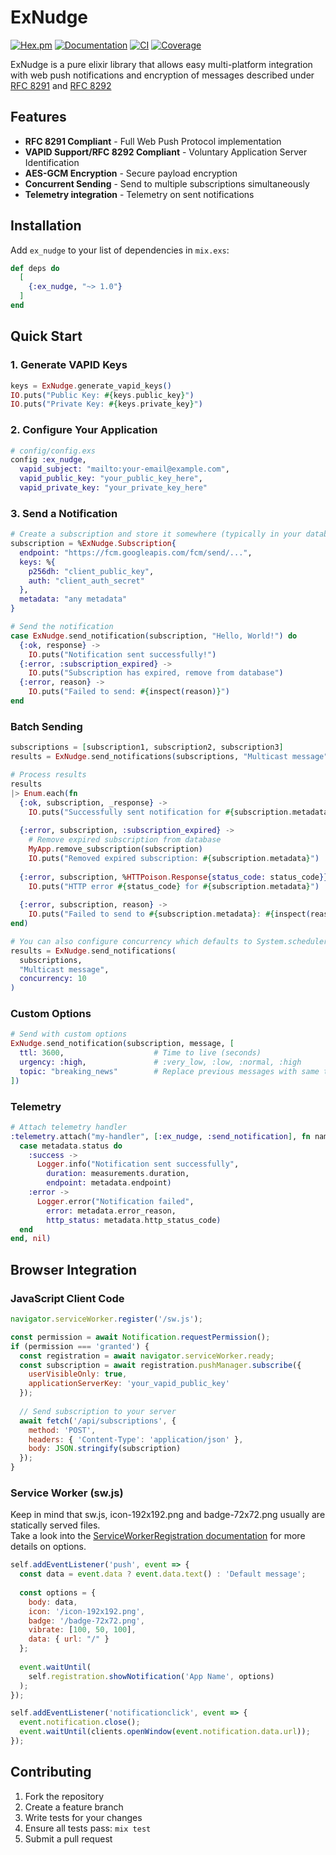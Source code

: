 # ExNudge

[![Hex.pm](https://img.shields.io/hexpm/v/ex_nudge.svg)](https://hex.pm/packages/ex_nudge)
[![Documentation](https://img.shields.io/badge/docs-hexdocs-blue.svg)](https://hexdocs.pm/ex_nudge)
[![CI](https://github.com/Joraeuw/ex_nudge/workflows/CI/badge.svg)](https://github.com/Joraeuw/ex_nudge/actions)
[![Coverage](https://coveralls.io/repos/github/Joraeuw/ex_nudge/badge.svg)](https://coveralls.io/github/Joraeuw/ex_nudge)

ExNudge is a pure elixir library that allows easy multi-platform integration with web push notifications and encryption of messages described under [RFC 8291](https://www.rfc-editor.org/rfc/rfc8291.html) and [RFC 8292](https://www.rfc-editor.org/rfc/rfc8292.html)

## Features

- **RFC 8291 Compliant** - Full Web Push Protocol implementation
- **VAPID Support/RFC 8292 Compliant** - Voluntary Application Server Identification  
- **AES-GCM Encryption** - Secure payload encryption
- **Concurrent Sending** - Send to multiple subscriptions simultaneously
- **Telemetry integration** - Telemetry on sent notifications

## Installation

Add `ex_nudge` to your list of dependencies in `mix.exs`:

```elixir
def deps do
  [
    {:ex_nudge, "~> 1.0"}
  ]
end
```

## Quick Start

### 1. Generate VAPID Keys

```elixir
keys = ExNudge.generate_vapid_keys()
IO.puts("Public Key: #{keys.public_key}")
IO.puts("Private Key: #{keys.private_key}")
```

### 2. Configure Your Application

```elixir
# config/config.exs
config :ex_nudge,
  vapid_subject: "mailto:your-email@example.com",
  vapid_public_key: "your_public_key_here",
  vapid_private_key: "your_private_key_here"
```

### 3. Send a Notification

```elixir
# Create a subscription and store it somewhere (typically in your database)
subscription = %ExNudge.Subscription{
  endpoint: "https://fcm.googleapis.com/fcm/send/...",
  keys: %{
    p256dh: "client_public_key",
    auth: "client_auth_secret"
  },
  metadata: "any metadata"
}

# Send the notification
case ExNudge.send_notification(subscription, "Hello, World!") do
  {:ok, response} -> 
    IO.puts("Notification sent successfully!")
  {:error, :subscription_expired} -> 
    IO.puts("Subscription has expired, remove from database")
  {:error, reason} -> 
    IO.puts("Failed to send: #{inspect(reason)}")
end
```

### Batch Sending

```elixir
subscriptions = [subscription1, subscription2, subscription3]
results = ExNudge.send_notifications(subscriptions, "Multicast message")

# Process results
results
|> Enum.each(fn 
  {:ok, subscription, _response} -> 
    IO.puts("Successfully sent notification for #{subscription.metadata}")
    
  {:error, subscription, :subscription_expired} -> 
    # Remove expired subscription from database
    MyApp.remove_subscription(subscription)
    IO.puts("Removed expired subscription: #{subscription.metadata}")
    
  {:error, subscription, %HTTPoison.Response{status_code: status_code}} -> 
    IO.puts("HTTP error #{status_code} for #{subscription.metadata}")
    
  {:error, subscription, reason} -> 
    IO.puts("Failed to send to #{subscription.metadata}: #{inspect(reason)}")
end)

# You can also configure concurrency which defaults to System.schedulers_online() * 2
results = ExNudge.send_notifications(
  subscriptions, 
  "Multicast message", 
  concurrency: 10
)
```

### Custom Options

```elixir
# Send with custom options
ExNudge.send_notification(subscription, message, [
  ttl: 3600,                    # Time to live (seconds)
  urgency: :high,               # :very_low, :low, :normal, :high
  topic: "breaking_news"        # Replace previous messages with same topic
])
```

### Telemetry

```elixir
# Attach telemetry handler
:telemetry.attach("my-handler", [:ex_nudge, :send_notification], fn name, measurements, metadata, config ->
  case metadata.status do
    :success ->
      Logger.info("Notification sent successfully",
        duration: measurements.duration,
        endpoint: metadata.endpoint)
    :error ->
      Logger.error("Notification failed",
        error: metadata.error_reason,
        http_status: metadata.http_status_code)
  end
end, nil)
```

## Browser Integration

### JavaScript Client Code

```javascript
navigator.serviceWorker.register('/sw.js');

const permission = await Notification.requestPermission();
if (permission === 'granted') {
  const registration = await navigator.serviceWorker.ready;
  const subscription = await registration.pushManager.subscribe({
    userVisibleOnly: true,
    applicationServerKey: 'your_vapid_public_key'
  });
  
  // Send subscription to your server
  await fetch('/api/subscriptions', {
    method: 'POST',
    headers: { 'Content-Type': 'application/json' },
    body: JSON.stringify(subscription)
  });
}
```

### Service Worker (sw.js)

Keep in mind that sw.js, icon-192x192.png and badge-72x72.png usually are statically served files. <br>
Take a look into the [ServiceWorkerRegistration documentation](https://developer.mozilla.org/en-US/docs/Web/API/ServiceWorkerRegistration/showNotification#options) for more details on options.

```javascript
self.addEventListener('push', event => {
  const data = event.data ? event.data.text() : 'Default message';
  
  const options = {
    body: data,
    icon: '/icon-192x192.png',
    badge: '/badge-72x72.png',
    vibrate: [100, 50, 100],
    data: { url: "/" }
  };
  
  event.waitUntil(
    self.registration.showNotification('App Name', options)
  );
});

self.addEventListener('notificationclick', event => {
  event.notification.close();
  event.waitUntil(clients.openWindow(event.notification.data.url));
});
```

## Contributing

1. Fork the repository
2. Create a feature branch
3. Write tests for your changes
4. Ensure all tests pass: `mix test`
5. Submit a pull request